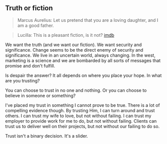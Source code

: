 ## Truth or fiction

> Marcus Aurelius: Let us pretend that you are a loving daughter, and I am a good father.

> Lucilla: This is a pleasant fiction, is it not? [imdb]

We want the truth (and we want our fiction).  We want security and significance.  Change seems to be the
direct enemy of security and significance.  We live in an uncertain world, always changing.  In the west,
marketing is a science and we are bombarded by all sorts of messages that promise and don't fulfill.  

Is despair the answer?  It all depends on where you place your hope.  In what are you trusting?

You can choose to trust in no one and nothing.  Or you can choose to believe in someone or something?

I've placed my trust in something I cannot prove to be true.  There is a lot of compelling evidence though.  By trusting Him, I can turn around and trust others.  I can trust my wife to love, but not without failing.  I can trust my employer to provide work for me to do, but not without failing.  Clients can trust us to deliver well on their projects, but not without our failing to do so.

Trust isn't a binary decision.  It's a slider.

[imdb]: http://www.imdb.com/title/tt0172495/quotes?item=qt0404426






